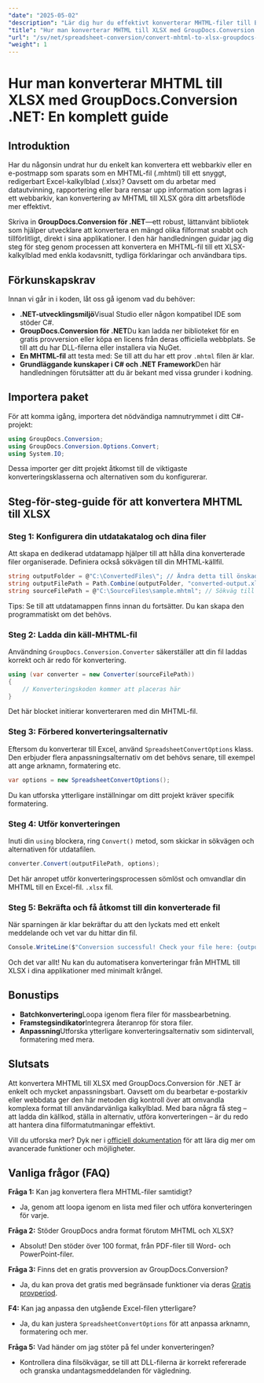 ```yaml
---
"date": "2025-05-02"
"description": "Lär dig hur du effektivt konverterar MHTML-filer till Excels XLSX-format med GroupDocs.Conversion .NET. Följ den här omfattande guiden för steg-för-steg-instruktioner och bästa praxis."
"title": "Hur man konverterar MHTML till XLSX med GroupDocs.Conversion .NET – en komplett guide"
"url": "/sv/net/spreadsheet-conversion/convert-mhtml-to-xlsx-groupdocs-net/"
"weight": 1
---
```


# Hur man konverterar MHTML till XLSX med GroupDocs.Conversion .NET: En komplett guide

## Introduktion

Har du någonsin undrat hur du enkelt kan konvertera ett webbarkiv eller en e-postmapp som sparats som en MHTML-fil (.mhtml) till ett snyggt, redigerbart Excel-kalkylblad (.xlsx)? Oavsett om du arbetar med datautvinning, rapportering eller bara rensar upp information som lagras i ett webbarkiv, kan konvertering av MHTML till XLSX göra ditt arbetsflöde mer effektivt.

Skriva in **GroupDocs.Conversion för .NET**—ett robust, lättanvänt bibliotek som hjälper utvecklare att konvertera en mängd olika filformat snabbt och tillförlitligt, direkt i sina applikationer. I den här handledningen guidar jag dig steg för steg genom processen att konvertera en MHTML-fil till ett XLSX-kalkylblad med enkla kodavsnitt, tydliga förklaringar och användbara tips.


## Förkunskapskrav

Innan vi går in i koden, låt oss gå igenom vad du behöver:

- **.NET-utvecklingsmiljö**Visual Studio eller någon kompatibel IDE som stöder C#.
- **GroupDocs.Conversion för .NET**Du kan ladda ner biblioteket för en gratis provversion eller köpa en licens från deras officiella webbplats. Se till att du har DLL-filerna eller installera via NuGet.
- **En MHTML-fil** att testa med: Se till att du har ett prov `.mhtml` filen är klar.
- **Grundläggande kunskaper i C# och .NET Framework**Den här handledningen förutsätter att du är bekant med vissa grunder i kodning.


## Importera paket

För att komma igång, importera det nödvändiga namnutrymmet i ditt C#-projekt:

```csharp
using GroupDocs.Conversion;
using GroupDocs.Conversion.Options.Convert;
using System.IO;
```

Dessa importer ger ditt projekt åtkomst till de viktigaste konverteringsklasserna och alternativen som du konfigurerar.


## Steg-för-steg-guide för att konvertera MHTML till XLSX

### Steg 1: Konfigurera din utdatakatalog och dina filer

Att skapa en dedikerad utdatamapp hjälper till att hålla dina konverterade filer organiserade. Definiera också sökvägen till din MHTML-källfil.

```csharp
string outputFolder = @"C:\ConvertedFiles\"; // Ändra detta till önskad utdataväg
string outputFilePath = Path.Combine(outputFolder, "converted-output.xlsx");
string sourceFilePath = @"C:\SourceFiles\sample.mhtml"; // Sökväg till din käll-MHTML-fil
```

Tips: Se till att utdatamappen finns innan du fortsätter. Du kan skapa den programmatiskt om det behövs.


### Steg 2: Ladda din käll-MHTML-fil

Användning `GroupDocs.Conversion.Converter` säkerställer att din fil laddas korrekt och är redo för konvertering.

```csharp
using (var converter = new Converter(sourceFilePath))
{
    // Konverteringskoden kommer att placeras här
}
```

Det här blocket initierar konverteraren med din MHTML-fil.


### Steg 3: Förbered konverteringsalternativ

Eftersom du konverterar till Excel, använd `SpreadsheetConvertOptions` klass. Den erbjuder flera anpassningsalternativ om det behövs senare, till exempel att ange arknamn, formatering etc.

```csharp
var options = new SpreadsheetConvertOptions();
```

Du kan utforska ytterligare inställningar om ditt projekt kräver specifik formatering.


### Steg 4: Utför konverteringen

Inuti din `using` blockera, ring `Convert()` metod, som skickar in sökvägen och alternativen för utdatafilen.

```csharp
converter.Convert(outputFilePath, options);
```

Det här anropet utför konverteringsprocessen sömlöst och omvandlar din MHTML till en Excel-fil. `.xlsx` fil.


### Steg 5: Bekräfta och få åtkomst till din konverterade fil

När sparningen är klar bekräftar du att den lyckats med ett enkelt meddelande och vet var du hittar din fil.

```csharp
Console.WriteLine($"Conversion successful! Check your file here: {outputFilePath}");
```

Och det var allt! Nu kan du automatisera konverteringar från MHTML till XLSX i dina applikationer med minimalt krångel.


## Bonustips

- **Batchkonvertering**Loopa igenom flera filer för massbearbetning.
- **Framstegsindikator**Integrera återanrop för stora filer.
- **Anpassning**Utforska ytterligare konverteringsalternativ som sidintervall, formatering med mera.


## Slutsats

Att konvertera MHTML till XLSX med GroupDocs.Conversion för .NET är enkelt och mycket anpassningsbart. Oavsett om du bearbetar e-postarkiv eller webbdata ger den här metoden dig kontroll över att omvandla komplexa format till användarvänliga kalkylblad. Med bara några få steg – att ladda din källkod, ställa in alternativ, utföra konverteringen – är du redo att hantera dina filformatutmaningar effektivt.

Vill du utforska mer? Dyk ner i [officiell dokumentation](https://docs.groupdocs.com/conversion/net/) för att lära dig mer om avancerade funktioner och möjligheter.


## Vanliga frågor (FAQ)

**Fråga 1:** Kan jag konvertera flera MHTML-filer samtidigt?  

- Ja, genom att loopa igenom en lista med filer och utföra konverteringen för varje.

**Fråga 2:** Stöder GroupDocs andra format förutom MHTML och XLSX?  

- Absolut! Den stöder över 100 format, från PDF-filer till Word- och PowerPoint-filer.

**Fråga 3:** Finns det en gratis provversion av GroupDocs.Conversion?  

- Ja, du kan prova det gratis med begränsade funktioner via deras [Gratis provperiod](https://releases.groupdocs.com/conversion/net/).

**F4:** Kan jag anpassa den utgående Excel-filen ytterligare?  

- Ja, du kan justera `SpreadsheetConvertOptions` för att anpassa arknamn, formatering och mer.

**Fråga 5:** Vad händer om jag stöter på fel under konverteringen?  

- Kontrollera dina filsökvägar, se till att DLL-filerna är korrekt refererade och granska undantagsmeddelanden för vägledning.